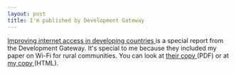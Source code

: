 ```yaml
---
layout: post
title: I'm published by Development Gateway 
---
```



<a href="http://www.developmentgateway.org/node/133831/sdm/docview?docid=544980">Improving internet access in developing countries </a>is a special report from the Development Gateway. It's special to me because they included my paper on Wi-Fi for rural communities. You can look at <a href="http://www.developmentgateway.org/node/133831/sdm/blob?pid=5611">their copy </a>(PDF) or at <a href="/projects/ict/ruralwifi.html">my copy </a>(HTML).
